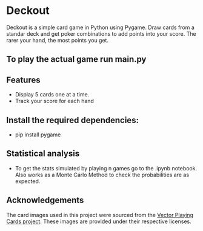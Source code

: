 # Deckout

Deckout is a simple card game in Python using Pygame. Draw cards from a standar deck and get poker combinations to add points into your score. The rarer your hand, the most points you get.

## To play the actual game run main.py

## Features
- Display 5 cards one at a time.
- Track your score for each hand 

## Install the required dependencies:
- pip install pygame

## Statistical analysis
- To get the stats simulated by playing n games go to the .ipynb notebook. Also works as a Monte Carlo Method to check the probabilities are as expected.

## Acknowledgements
The card images used in this project were sourced from the [Vector Playing Cards project](https://code.google.com/archive/p/vector-playing-cards/). These images are provided under their respective licenses.
